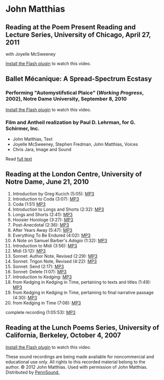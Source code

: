 John Matthias
=============


Reading at the Poem Present Reading and Lecture Series, University of Chicago, April 27, 2011
---------------------------------------------------------------------------------------------

with Joyelle McSweeney

[Install the Flash plugin](http://get.adobe.com/flashplayer/) to watch this video.

  
  

Ballet Mécanique: A Spread-Spectrum Ecstasy
-------------------------------------------

### Performing "Automystifstical Plaice" (*Working Progress*, 2002), Notre Dame University, September 8, 2010

  

[Install the Flash plugin](http://get.adobe.com/flashplayer/) to watch this video.

  
  

### Film and Antheil realization by Paul D. Lehrman, for G. Schirmer, Inc.

-   John Matthias, Text
-   Joyelle McSweeney, Stephen Fredman, John Matthias, Voices
-   Chris Jara, Image and Sound

  
Read [full text](http://media.sas.upenn.edu/pennsound/authors/Matthias/Matthias-John_Automystifstical-Plaice_Text.pdf)  
  

Reading at the London Centre, University of Notre Dame, June 21, 2010
---------------------------------------------------------------------

1.  Introduction by Greg Kucich (5:05): [MP3](http://media.sas.upenn.edu/pennsound/authors/Matthias/LondonNotreDame6-21-10/Matthias-John_01_Introduction_London-Program_Notre-Dame_6-21-10.mp3)
2.  Introduction to Coda (3:07): [MP3](http://media.sas.upenn.edu/pennsound/authors/Matthias/LondonNotreDame6-21-10/%20Matthias-John_02_Intro-Texts_London-Program_Notre-Dame_6-21-10.mp3)
3.  Coda (1:51) [MP3](http://media.sas.upenn.edu/pennsound/authors/Matthias/LondonNotreDame6-21-10/Matthias-John_03_Coda_London-Program_Notre-Dame_6-21-10.mp3)
4.  Introduction to Longs and Shorts (2:32): [MP3](http://media.sas.upenn.edu/pennsound/authors/Matthias/LondonNotreDame6-21-10/Matthias-John_04_Intro-Roy-Fisher_London-Program_Notre-Dame_6-21-10.mp3)
5.  Longs and Shorts (2:41): [MP3](http://media.sas.upenn.edu/pennsound/authors/Matthias/LondonNotreDame6-21-10/Matthias-John_05_Longs-and-Shorts_London-Program_Notre-Dame_6-21-10.mp3)
6.  Hoosier Horologe (3:27): [MP3](http://media.sas.upenn.edu/pennsound/authors/Matthias/LondonNotreDame6-21-10/Matthias-John_06_Hoosier-or-Loge_London-Program_Notre-Dame_6-21-10.mp3)
7.  Post-Anecdotal (2:36): [MP3](http://media.sas.upenn.edu/pennsound/authors/Matthias/LondonNotreDame6-21-10/Matthias-John_07_Post-Anecdotal_London-Program_Notre-Dame_6-21-10.mp3)
8.  After Years Away (5:47): [MP3](http://media.sas.upenn.edu/pennsound/authors/Matthias/LondonNotreDame6-21-10/%20Matthias-John_08_After-Years-Away_London-Program_Notre-Dame_6-21-10.mp3)
9.  Everything To Be Endured (4:02): [MP3](http://media.sas.upenn.edu/pennsound/authors/Matthias/LondonNotreDame6-21-10/Matthias-John_09_Everything-to-be-Endured_London-Program_Notre-Dame_6-21-10.mp3)
10. A Note on Samuel Barber's *Adagio* (1:32): [MP3](http://media.sas.upenn.edu/pennsound/authors/Matthias/LondonNotreDame6-21-10/Matthias-John_10_A-Note-on-Samuel-Barbers-Adagio_London-Program_Notre-Dame_6-21-10.mp3)
11. Introduction to Midi (3:56): [MP3](http://media.sas.upenn.edu/pennsound/authors/Matthias/LondonNotreDame6-21-10/Matthias-John_11_Intro-Trigons_London-Program_Notre-Dame_6-21-10.mp3)
12. Midi (3:12): [MP3](http://media.sas.upenn.edu/pennsound/authors/Matthias/LondonNotreDame6-21-10/Matthias-John_12_Midi_London-Program_Notre-Dame_6-21-10.mp3)
13. Sonnet: Author Note, Revised (2:29): [MP3](http://media.sas.upenn.edu/pennsound/authors/Matthias/LondonNotreDame6-21-10/Matthias-John_13_Sonnet-Author-Note-Revised_London-Program_Notre-Dame_6-21-10.mp3)
14. Sonnet: Trigon Note, Revised (4:22): [MP3](http://media.sas.upenn.edu/pennsound/authors/Matthias/LondonNotreDame6-21-10/Matthias-John_14_Sonnet-Trigon-Note-Revised_London-Program_Notre-Dame_6-21-10.mp3)
15. Sonnet: Send (2:17): [MP3](http://media.sas.upenn.edu/pennsound/authors/Matthias/LondonNotreDame6-21-10/Matthias-John_15_Sonnet-Send_London-Program_Notre-Dame_6-21-10.mp3)
16. Sonnet: Delete (1:07): [MP3](http://media.sas.upenn.edu/pennsound/authors/Matthias/LondonNotreDame6-21-10/Matthias-John_16_Sonnet-Delete_London-Program_Notre-Dame_6-21-10.mp3)
17. Introduction to *Kedging*: [MP3](http://media.sas.upenn.edu/pennsound/authors/Matthias/LondonNotreDame6-21-10/Matthias-John_17_Intro-Kedging_London-Program_Notre-Dame_6-21-10.mp3)
18. from Kedging in Kedging in Time, pertaining to texts and titles (1:49): [MP3](http://media.sas.upenn.edu/pennsound/authors/Matthias/LondonNotreDame6-21-10/Matthias-John_18_from-Kedging-in-Kedging-in-Time_London-Program_Notre-Dame_6-21-10.mp3)
19. from Kedging in Kedging in Time, pertaining to final narrative passage (4:30): [MP3](http://media.sas.upenn.edu/pennsound/authors/Matthias/LondonNotreDame6-21-10/Matthias-John_19_from-Kedging-in-Kedging-in-Time-2_London-Program_Notre-Dame_6-21-10.mp3)
20. from Kedging in Time (7:08): [MP3](http://media.sas.upenn.edu/pennsound/authors/Matthias/LondonNotreDame6-21-10/Matthias-John_20_Kedging-in-Time_London-Program_Notre-Dame_6-21-10.mp3)

complete recording (1:05:53): [MP3](http://media.sas.upenn.edu/pennsound/authors/Matthias/LondonNotreDame6-21-10/Matthias-John_Complete-Recording_London-Program_Notre-Dame_6-21-10.mp3)

  

Reading at the Lunch Poems Series, University of California, Berkeley, October 4, 2007
--------------------------------------------------------------------------------------

[Install the Flash plugin](http://get.adobe.com/flashplayer/) to watch this video.

  
  

These sound recordings are being made available for noncommercial and educational use only. All
rights to this recorded material belong to the author. © 2012 John Matthias. Used with
permission of John Matthias. Distributed by
[PennSound.](http://writing.upenn.edu/pennsound)

